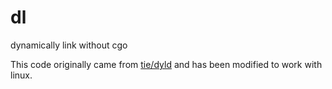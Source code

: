 # dl
 dynamically link without cgo

This code originally came from [tie/dyld](https://github.com/tie/dyld) and has 
been modified to work with linux.